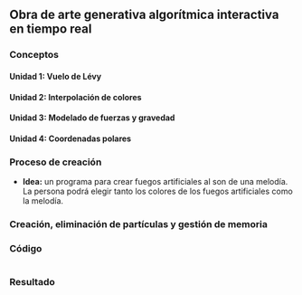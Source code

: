 ## Obra de arte generativa algorítmica interactiva en tiempo real
### Conceptos
#### Unidad 1: Vuelo de Lévy
#### Unidad 2: Interpolación de colores
#### Unidad 3: Modelado de fuerzas y gravedad
#### Unidad 4: Coordenadas polares

### Proceso de creación
- **Idea:** un programa para crear fuegos artificiales al son de una melodía. La persona podrá elegir tanto los colores de los fuegos artificiales como la melodía.
### Creación, eliminación de partículas y gestión de memoria

### Código
``` js
```
### Resultado
